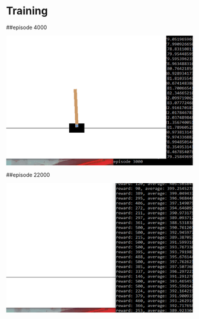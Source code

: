 # Training

##episode 4000

![Alt text](gifs/training1.gif?raw=true "episode 4000")

##episode 22000

![Alt text](gifs/training2.gif?raw=true "episode 22000")
